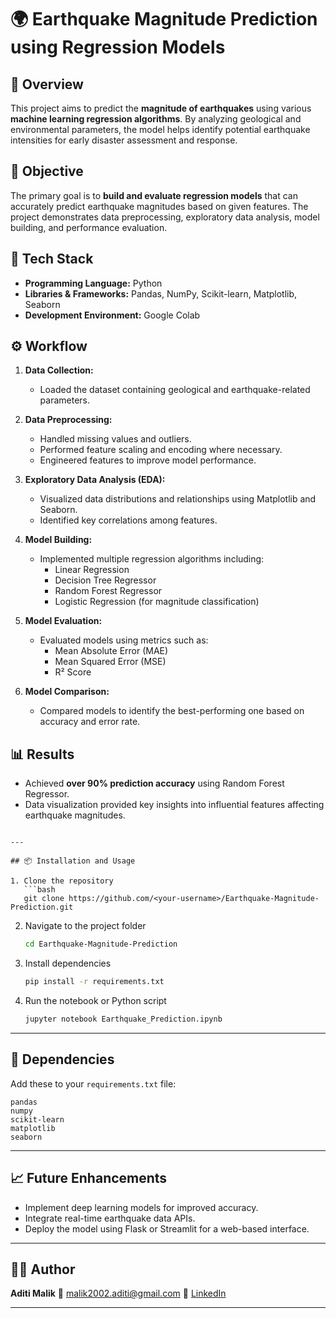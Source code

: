 
# 🌍 Earthquake Magnitude Prediction using Regression Models

## 📖 Overview
This project aims to predict the **magnitude of earthquakes** using various **machine learning regression algorithms**. By analyzing geological and environmental parameters, the model helps identify potential earthquake intensities for early disaster assessment and response.



## 🧠 Objective
The primary goal is to **build and evaluate regression models** that can accurately predict earthquake magnitudes based on given features. The project demonstrates data preprocessing, exploratory data analysis, model building, and performance evaluation.



## 🧩 Tech Stack
- **Programming Language:** Python  
- **Libraries & Frameworks:** Pandas, NumPy, Scikit-learn, Matplotlib, Seaborn  
- **Development Environment:** Google Colab  



## ⚙️ Workflow

1. **Data Collection:**  
   - Loaded the dataset containing geological and earthquake-related parameters.

2. **Data Preprocessing:**  
   - Handled missing values and outliers.  
   - Performed feature scaling and encoding where necessary.  
   - Engineered features to improve model performance.

3. **Exploratory Data Analysis (EDA):**  
   - Visualized data distributions and relationships using Matplotlib and Seaborn.  
   - Identified key correlations among features.

4. **Model Building:**  
   - Implemented multiple regression algorithms including:  
     - Linear Regression  
     - Decision Tree Regressor  
     - Random Forest Regressor  
     - Logistic Regression (for magnitude classification)

5. **Model Evaluation:**  
   - Evaluated models using metrics such as:  
     - Mean Absolute Error (MAE)  
     - Mean Squared Error (MSE)  
     - R² Score  

6. **Model Comparison:**  
   - Compared models to identify the best-performing one based on accuracy and error rate.



## 📊 Results
- Achieved **over 90% prediction accuracy** using Random Forest Regressor.  
- Data visualization provided key insights into influential features affecting earthquake magnitudes.  


````

---

## 📦 Installation and Usage

1. Clone the repository  
   ```bash
   git clone https://github.com/<your-username>/Earthquake-Magnitude-Prediction.git
````

2. Navigate to the project folder

   ```bash
   cd Earthquake-Magnitude-Prediction
   ```
3. Install dependencies
   ```bash
   pip install -r requirements.txt
   ```
4. Run the notebook or Python script

   ```bash
   jupyter notebook Earthquake_Prediction.ipynb
   ```

---

## 🧪 Dependencies

Add these to your `requirements.txt` file:

```
pandas
numpy
scikit-learn
matplotlib
seaborn
```

---

## 📈 Future Enhancements

* Implement deep learning models for improved accuracy.
* Integrate real-time earthquake data APIs.
* Deploy the model using Flask or Streamlit for a web-based interface.

---

## 👩‍💻 Author

**Aditi Malik**
📧 [malik2002.aditi@gmail.com](mailto:malik2002.aditi@gmail.com)
🔗 [LinkedIn](https://www.linkedin.com/in/aditi-malik-43880a222/)

---




